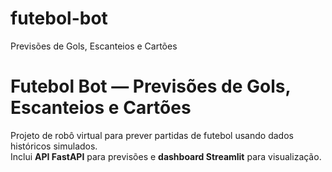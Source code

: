 # futebol-bot
Previsões de Gols, Escanteios e Cartões

# Futebol Bot — Previsões de Gols, Escanteios e Cartões

Projeto de robô virtual para prever partidas de futebol usando dados históricos simulados.  
Inclui **API FastAPI** para previsões e **dashboard Streamlit** para visualização.
